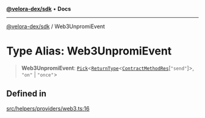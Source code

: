[**@velora-dex/sdk**](../README.md) • **Docs**

***

[@velora-dex/sdk](../globals.md) / Web3UnpromiEvent

# Type Alias: Web3UnpromiEvent

> **Web3UnpromiEvent**: [`Pick`](../-internal-/type-aliases/Pick.md)\<[`ReturnType`](../-internal-/type-aliases/ReturnType.md)\<[`ContractMethodRes`](../-internal-/type-aliases/ContractMethodRes.md)\[`"send"`\]\>, `"on"` \| `"once"`\>

## Defined in

[src/helpers/providers/web3.ts:16](https://github.com/VeloraDEX/sdk/blob/master/src/helpers/providers/web3.ts#L16)
